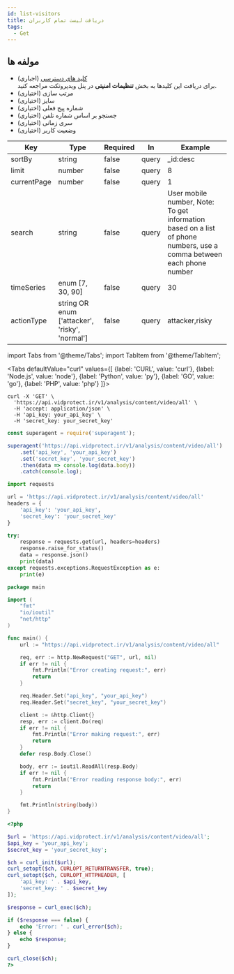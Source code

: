 ```yaml
---
id: list-visitors
title: دریافت لیست تمام کاربران
tags:
  - Get
---
```


## مولفه ها

* [کلید های دسترسی][] (اجباری)  
  برای دریافت این کلیدها به بخش **تنظیمات امنیتی** در پنل ویدپروتکت مراجعه کنید.
* مرتب سازی (اختیاری)
* سایز (اختیاری)
* شماره پیج فعلی (اختیاری)
* جستجو بر اساس شماره تلفن (اختیاری)
* سری زمانی (اختیاری)
* وضعیت کاربر (اختیاری)

| Key         | Type                                           | Required | In    | Example                                                                                                              |
|-------------|------------------------------------------------|----------|-------|----------------------------------------------------------------------------------------------------------------------|
| sortBy      | string                                         | false    | query | _id:desc                                                                                                             |
| limit       | number                                         | false    | query | 8                                                                                                                    |
| currentPage | number                                         | false    | query | 1                                                                                                                    |
| search      | string                                         | false    | query | User mobile number, Note: To get information based on a list of phone numbers, use a comma between each phone number |
| timeSeries  | enum [7, 30, 90]                               | false    | query | 30                                                                                                                   |
| actionType  | string OR enum ['attacker', 'risky', 'normal'] | false    | query | attacker,risky                                                                                                       |


import Tabs from '@theme/Tabs';
import TabItem from '@theme/TabItem';

<Tabs
defaultValue="curl"
values={[
{label: 'CURL', value: 'curl'},
{label: 'Node.js', value: 'node'},
{label: 'Python', value: 'py'},
{label: 'GO', value: 'go'},
{label: 'PHP', value: 'php'}
]}>

<TabItem value="curl">

```shell
curl -X 'GET' \
  'https://api.vidprotect.ir/v1/analysis/content/video/all' \
  -H 'accept: application/json' \
  -H 'api_key: your_api_key' \
  -H 'secret_key: your_secret_key'
```

</TabItem>

<TabItem value="node">

```js
const superagent = require('superagent');

superagent('https://api.vidprotect.ir/v1/analysis/content/video/all')
    .set('api_key', 'your_api_key')
    .set('secret_key', 'your_secret_key')
    .then(data => console.log(data.body))
    .catch(console.log);
```

</TabItem>

<TabItem value="py">

```python
import requests

url = 'https://api.vidprotect.ir/v1/analysis/content/video/all'
headers = {
    'api_key': 'your_api_key',
    'secret_key': 'your_secret_key'
}

try:
    response = requests.get(url, headers=headers)
    response.raise_for_status()
    data = response.json()
    print(data)
except requests.exceptions.RequestException as e:
    print(e)
```

</TabItem>


<TabItem value="go">

```go
package main

import (
	"fmt"
	"io/ioutil"
	"net/http"
)

func main() {
	url := "https://api.vidprotect.ir/v1/analysis/content/video/all"

	req, err := http.NewRequest("GET", url, nil)
	if err != nil {
		fmt.Println("Error creating request:", err)
		return
	}

	req.Header.Set("api_key", "your_api_key")
	req.Header.Set("secret_key", "your_secret_key")

	client := &http.Client{}
	resp, err := client.Do(req)
	if err != nil {
		fmt.Println("Error making request:", err)
		return
	}
	defer resp.Body.Close()

	body, err := ioutil.ReadAll(resp.Body)
	if err != nil {
		fmt.Println("Error reading response body:", err)
		return
	}

	fmt.Println(string(body))
}
```

</TabItem>

<TabItem value="php">

```php
<?php

$url = 'https://api.vidprotect.ir/v1/analysis/content/video/all';
$api_key = 'your_api_key';
$secret_key = 'your_secret_key';

$ch = curl_init($url);
curl_setopt($ch, CURLOPT_RETURNTRANSFER, true);
curl_setopt($ch, CURLOPT_HTTPHEADER, [
    'api_key: ' . $api_key,
    'secret_key: ' . $secret_key
]);

$response = curl_exec($ch);

if ($response === false) {
    echo 'Error: ' . curl_error($ch);
} else {
    echo $response;
}

curl_close($ch);
?>
```

</TabItem>

</Tabs>

[کلید های دسترسی]: https://vidprotect.ir/panel/settings/security-settings